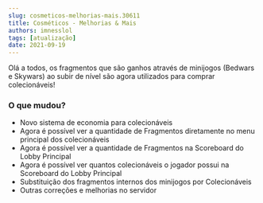 ```yaml
---
slug: cosmeticos-melhorias-mais.30611
title: Cosméticos - Melhorias & Mais
authors: imnesslol
tags: [atualização]
date: 2021-09-19
---
```


Olá a todos, os fragmentos que são ganhos através de minijogos (Bedwars e Skywars) ao subir de nível são agora utilizados para comprar colecionáveis!

<!-- truncate -->

### O que mudou?
* Novo sistema de economia para colecionáveis
* Agora é possível ver a quantidade de Fragmentos diretamente no menu principal dos colecionáveis
* Agora é possível ver a quantidade de Fragmentos na Scoreboard do Lobby Principal
* Agora é possível ver quantos colecionáveis o jogador possui na Scoreboard do Lobby Principal
* Substituição dos fragmentos internos dos minijogos por Colecionáveis
* Outras correções e melhorias no servidor
